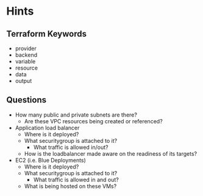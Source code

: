 # Hints
## Terraform Keywords
- provider
- backend
- variable
- resource
- data
- output

## Questions
- How many public and private subnets are there?
  - Are these VPC resources being created or referenced?
- Application load balancer
  - Where is it deployed?
  - What securitygroup is attached to it?
    - What traffic is allowed in/out?
  - How is the loadbalancer made aware on the readiness of its targets?
- EC2 (i.e. Blue Deployments)
  - Where is it deployed?
  - What securitygroup is attached to it?
    - What traffic is allowed in and out?
  - What is being hosted on these VMs?